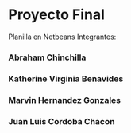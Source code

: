 # Proyecto Final 
 Planilla en Netbeans
 Integrantes:
 <h3>Abraham Chinchilla</h3>
 <h3>Katherine Virginia Benavides</h3>
 <h3>Marvin Hernandez Gonzales</h3>
 <h3>Juan Luis Cordoba Chacon</h3>
